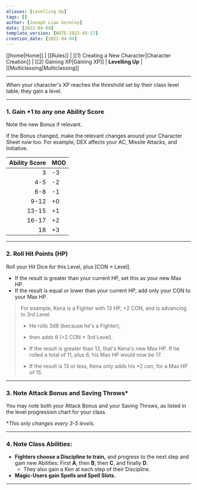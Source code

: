 ```yaml
---
aliases: [Levelling Up]
tags: []
author: [Joseph Liao Gormley]
date: [2022-04-04]
template_version: [NOTE-2022-03-17]
creation_date: [2022-04-04]
---
```

[[home|Home]] | [[Rules]] | [[1) Creating a New Character|Character Creation]] | [[2) Gaining XP|Gaining XP]] | **Levelling Up** | [[Multiclassing|Multiclassing]]
___
When your character's XP reaches the threshold set by their class level table, they gain a level.

___
### 1. Gain +1 to any one Ability Score
Note the new Bonus if relevant.

If the Bonus changed, make the relevant changes around your Character Sheet now too. For example, DEX affects your AC, Missile Attacks, and Initiative.

| Ability Score | MOD |
| -------------: | --- |
| 3             | -3  |
| 4-5           | -2  |
| 6-8           | -1  |
| 9-12          | +0  |
| 13-15         | +1  |
| 16-17         | +2  |
| 18            | +3  |

___
### 2. Roll Hit Points (HP)
Roll your Hit Dice for this Level, plus [CON $\times$ Level].
- If the result is greater than your current HP, set this as your new Max HP.
- If the result is equal or lower than your current HP, add only your CON to your Max HP.

> For example, Kena is a Fighter with 13 HP, +2 CON, and is advancing to 3rd Level. 
> - He rolls 3d8 (because he's a Fighter),
> - then adds 6 (+2 CON $\times$ 3rd Level).
>   
> - If the result is greater than 13, that's Kena's new Max HP. If he rolled a total of 11, plus 6, his Max HP would now be 17.
> - If the result is 13 or less, Kena only adds his +2 con, for a Max HP of 15.

___
### 3. Note Attack Bonus and Saving Throws*
You may note both your Attack Bonus and your Saving Throws, as listed in the level progression chart for your class.

\**This only changes every 3-5 levels.*

___
### 4. **Note Class Abilities:**
- **Fighters choose a Discipline to train,** and progress to the next step and gain new Abilities: First **A**, then **B**, then **C**, and finally **D**.
	- They also gain a Ken at each step of their Discipline.
- **Magic-Users gain Spells and Spell Slots.** <!--Revisit-->

___

